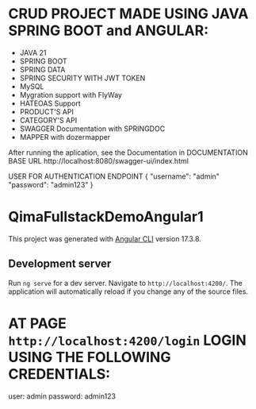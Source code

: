 # CRUD PROJECT MADE USING JAVA SPRING BOOT and ANGULAR:

- JAVA 21
- SPRING BOOT
- SPRING DATA
- SPRING SECURITY WITH JWT TOKEN
- MySQL
- Mygration support with FlyWay
- HATEOAS Support
- PRODUCT'S API
- CATEGORY'S API
- SWAGGER Documentation with SPRINGDOC
- MAPPER with dozermapper

After running the aplication, see the Documentation in DOCUMENTATION BASE URL http://localhost:8080/swagger-ui/index.html

USER FOR AUTHENTICATION ENDPOINT { "username": "admin" "password": "admin123" }

# QimaFullstackDemoAngular1

This project was generated with [Angular CLI](https://github.com/angular/angular-cli) version 17.3.8.

## Development server

Run `ng serve` for a dev server. Navigate to `http://localhost:4200/`. The application will automatically reload if you change any of the source files.

# AT PAGE `http://localhost:4200/login` LOGIN USING THE FOLLOWING CREDENTIALS:
user: admin
password: admin123
